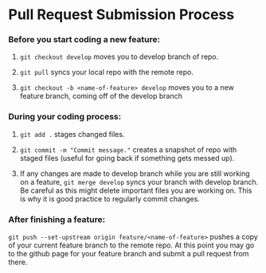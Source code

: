 # Pull Request Submission Process

### Before you start coding a new feature:

1. `git checkout develop` moves you to develop branch of repo.

2. `git pull` syncs your local repo with the remote repo.

3. `git checkout -b <name-of-feature> develop` moves you to a new feature branch, coming off of the develop branch

### During your coding process:

1. `git add .` stages changed files.

2. `git commit -m "Commit message."` creates a snapshot of repo with staged files (useful for going back if something gets messed up).

3. If any changes are made to develop branch while you are still working on a feature, `git merge develop` syncs your branch with develop branch. Be careful as this might delete important files you are working on. This is why it is good practice to regularly commit changes.

### After finishing a feature:

`git push --set-upstream origin feature/<name-of-feature>` pushes a copy of your current feature branch to the remote repo. At this point you may go to the github page for your feature branch and submit a pull request from there.
